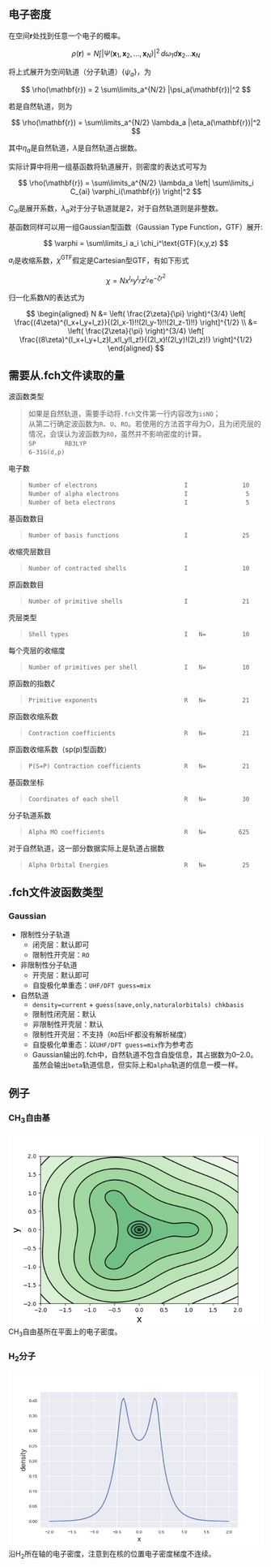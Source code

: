 ## 电子密度
在空间$\mathbf{r}$处找到任意一个电子的概率。

$$ \rho(\mathbf{r}) =  N \int |\Psi(\mathbf{x}_1, \mathbf{x}_2,\ldots,\mathbf{x}_N)|^2\, d\omega_1 d\mathbf{x}_2\ldots\mathbf{x}_N $$

将上式展开为空间轨道（分子轨道）$\{\psi_a\}$，为

$$ \rho(\mathbf{r}) = 2 \sum\limits_a^{N/2} |\psi_a(\mathbf{r})|^2 $$

若是自然轨道，则为

$$ \rho(\mathbf{r}) = \sum\limits_a^{N/2} \lambda_a |\eta_a(\mathbf{r})|^2 $$

其中$\eta_a$是自然轨道，$\lambda$是自然轨道占据数。

实际计算中将用一组基函数将轨道展开，则密度的表达式可写为

$$ \rho(\mathbf{r}) = \sum\limits_a^{N/2} \lambda_a \left| \sum\limits_i C_{ai} \varphi_i(\mathbf{r}) \right|^2 $$

$C_{ai}$是展开系数，$\lambda_a$对于分子轨道就是$2$，对于自然轨道则是非整数。

基函数同样可以用一组Gaussian型函数（Gaussian Type Function，GTF）展开:

$$ \varphi = \sum\limits_i a_i \chi_i^\text{GTF}(x,y,z) $$

$a_i$是收缩系数，$\chi^\text{GTF}$假定是Cartesian型GTF，有如下形式

$$ \chi = N x^{l_x} y^{l_y} z^{l_z} \mathrm{e}^{-\zeta r^2} $$

归一化系数$N$的表达式为

$$ \begin{aligned} N &= \left( \frac{2\zeta}{\pi} \right)^{3/4} \left[ \frac{(4\zeta)^{l_x+l_y+l_z}}{(2l_x-1)!!(2l_y-1)!!(2l_z-1)!!} \right]^{1/2} \\ &= \left( \frac{2\zeta}{\pi} \right)^{3/4} \left[ \frac{(8\zeta)^{l_x+l_y+l_z}l_x!l_y!l_z!}{(2l_x)!(2l_y)!(2l_z)!} \right]^{1/2} \end{aligned} $$

## 需要从.fch文件读取的量
波函数类型
> 如果是自然轨道，需要手动将`.fch`文件第一行内容改为`isNO`；  
从第二行确定波函数为`R`、`U`、`RO`。若使用的方法首字母为O，且为闭壳层的情况，会误认为波函数为`RO`，虽然并不影响密度的计算。  
`SP        RB3LYP                                                      6-31G(d,p)`    

电子数
> `Number of electrons                        I               10`  
`Number of alpha electrons                  I                5`  
`Number of beta electrons                   I                5`

基函数数目
> `Number of basis functions                  I               25`

收缩壳层数目
> `Number of contracted shells                I               10`

原函数数目
> `Number of primitive shells                 I               21`

壳层类型
> `Shell types                                I   N=          10`

每个壳层的收缩度
> `Number of primitives per shell             I   N=          10`

原函数的指数$\zeta$
> `Primitive exponents                        R   N=          21`

原函数收缩系数
> `Contraction coefficients                   R   N=          21`

原函数收缩系数（sp(p)型函数）
> `P(S=P) Contraction coefficients            R   N=          21`

基函数坐标
> `Coordinates of each shell                  R   N=          30`

分子轨道系数
> `Alpha MO coefficients                      R   N=         625`

对于自然轨道，这一部分数据实际上是轨道占据数
> `Alpha Orbital Energies                     R   N=          25`

## .fch文件波函数类型
### Gaussian

* 限制性分子轨道
   * 闭壳层：默认即可
   * 限制性开壳层：`RO`
* 非限制性分子轨道
   * 开壳层：默认即可
   * 自旋极化单重态：`UHF/DFT guess=mix`
* 自然轨道
   * `density=current` + `guess(save,only,naturalorbitals) chkbasis`
   * 限制性闭壳层：默认
   * 非限制性开壳层：默认
   * 限制性开壳层：不支持（`RO`后HF都没有解析梯度）
   * 自旋极化单重态：以`UHF/DFT guess=mix`作为参考态
   * Gaussian输出的.fch中，自然轨道不包含自旋信息，其占据数为$0\text{--}2.0$。虽然会输出`beta`轨道信息，但实际上和`alpha`轨道的信息一模一样。

## 例子
### $\text{CH}_3$自由基
![CH3](CH3_density.png)
$\text{CH}_3$自由基所在平面上的电子密度。

### $\text{H}_2$分子
![H2](H2_density.png)
沿$\text{H}_2$所在轴的电子密度，注意到在核的位置电子密度梯度不连续。

